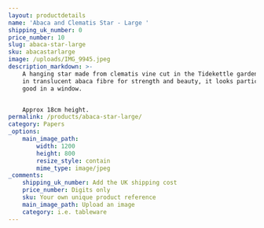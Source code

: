 ```yaml
---
layout: productdetails
name: 'Abaca and Clematis Star - Large '
shipping_uk_number: 0
price_number: 10
slug: abaca-star-large
sku: abacastarlarge
image: /uploads/IMG_9945.jpeg
description_markdown: >-
    A hanging star made from clematis vine cut in the Tidekettle garden. Dipped
    in translucent abaca fibre for strength and beauty, it looks particularly
    good in a window.


    Approx 18cm height.
permalink: /products/abaca-star-large/
category: Papers
_options:
    main_image_path:
        width: 1200
        height: 800
        resize_style: contain
        mime_type: image/jpeg
_comments:
    shipping_uk_number: Add the UK shipping cost
    price_number: Digits only
    sku: Your own unique product reference
    main_image_path: Upload an image
    category: i.e. tableware
---
```



